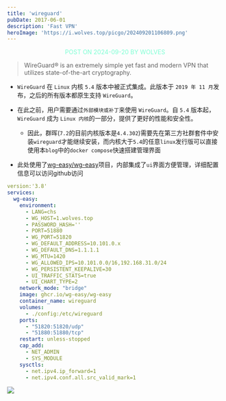 ```yaml
---
title: 'wireguard'
pubDate: 2017-06-01
description: 'Fast VPN'
heroImage: 'https://i.wolves.top/picgo/202409201106809.png'
---
```


<p style="color: aquamarine;text-align: center">POST ON 2024-09-20 BY WOLVES</p>

> WireGuard® is an extremely simple yet fast and modern VPN that utilizes state-of-the-art cryptography.

- `WireGuard` 在 `Linux` 内核 `5.4` 版本中被正式集成。此版本于 `2019 年 11 月`发布，之后的所有版本都原生支持 `WireGuard`。
- 在此之前，用户需要通过`外部模块或补丁`来使用 `WireGuard`。自 `5.4` 版本起，`WireGuard` 成为 `Linux 内核`的一部分，提供了更好的性能和安全性。
  - 因此，群晖(`7.2`的目前内核版本是`4.4.302`)需要先在第三方社群套件中安装`wireguard`才能继续安装，而内核大于`5.4`的任意`linux`发行版可以直接使用本`blog`中的`docker compose`快速搭建管理界面

- 此处使用了[wg-easy/wg-easy](https://github.com/wg-easy/wg-easy)项目，内部集成了`ui`界面方便管理，详细配置信息可以访问github访问
```yaml
version:'3.8'
services:
  wg-easy:
    environment:
      - LANG=chs
      - WG_HOST=1.wolves.top
      - PASSWORD_HASH=''
      - PORT=51880
      - WG_PORT=51820
      - WG_DEFAULT_ADDRESS=10.101.0.x
      - WG_DEFAULT_DNS=1.1.1.1
      - WG_MTU=1420
      - WG_ALLOWED_IPS=10.101.0.0/16,192.168.31.0/24
      - WG_PERSISTENT_KEEPALIVE=30
      - UI_TRAFFIC_STATS=true
      - UI_CHART_TYPE=2
    network_mode: "bridge"
    image: ghcr.io/wg-easy/wg-easy
    container_name: wireguard
    volumes:
      - ./config:/etc/wireguard
    ports:
      - "51820:51820/udp"
      - "51880:51880/tcp"
    restart: unless-stopped
    cap_add:
      - NET_ADMIN
      - SYS_MODULE
    sysctls:
      - net.ipv4.ip_forward=1
      - net.ipv4.conf.all.src_valid_mark=1
```

![](https://i.wolves.top/picgo/202409201104068.png)